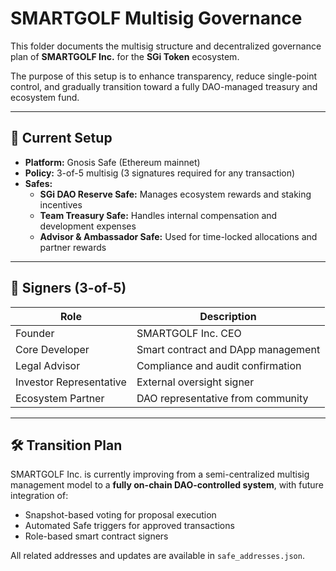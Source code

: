 # SMARTGOLF Multisig Governance

This folder documents the multisig structure and decentralized governance plan of **SMARTGOLF Inc.** for the **SGi Token** ecosystem.

The purpose of this setup is to enhance transparency, reduce single-point control, and gradually transition toward a fully DAO-managed treasury and ecosystem fund.

---

## 🧩 Current Setup
- **Platform:** Gnosis Safe (Ethereum mainnet)
- **Policy:** 3-of-5 multisig (3 signatures required for any transaction)
- **Safes:**
  - **SGi DAO Reserve Safe:** Manages ecosystem rewards and staking incentives  
  - **Team Treasury Safe:** Handles internal compensation and development expenses  
  - **Advisor & Ambassador Safe:** Used for time-locked allocations and partner rewards

---

## 🔐 Signers (3-of-5)
| Role | Description |
|------|--------------|
| Founder | SMARTGOLF Inc. CEO |
| Core Developer | Smart contract and DApp management |
| Legal Advisor | Compliance and audit confirmation |
| Investor Representative | External oversight signer |
| Ecosystem Partner | DAO representative from community |

---

## 🛠 Transition Plan
SMARTGOLF Inc. is currently improving from a semi-centralized multisig management model to a **fully on-chain DAO-controlled system**, with future integration of:
- Snapshot-based voting for proposal execution
- Automated Safe triggers for approved transactions
- Role-based smart contract signers

All related addresses and updates are available in `safe_addresses.json`.

<!-- Auto-update: 2025-10-12T18:25:31.096955 -->

<!-- Auto-update: 2025-10-15T10:40:54.441100 -->
